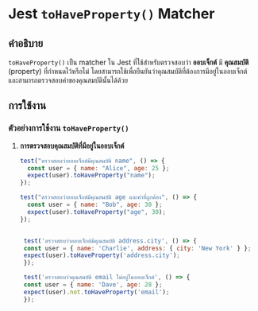 # Jest `toHaveProperty()` Matcher

## คำอธิบาย

`toHaveProperty()` เป็น matcher ใน Jest ที่ใช้สำหรับตรวจสอบว่า **ออบเจ็กต์** มี **คุณสมบัติ** (property) ที่กำหนดไว้หรือไม่ โดยสามารถใช้เพื่อยืนยันว่าคุณสมบัติที่ต้องการมีอยู่ในออบเจ็กต์ และสามารถตรวจสอบค่าของคุณสมบัตินั้นได้ด้วย

## การใช้งาน

### ตัวอย่างการใช้งาน `toHaveProperty()`

1. **การตรวจสอบคุณสมบัติที่มีอยู่ในออบเจ็กต์**

   ```javascript
   test("ตรวจสอบว่าออบเจ็กต์มีคุณสมบัติ name", () => {
     const user = { name: "Alice", age: 25 };
     expect(user).toHaveProperty("name");
   });

   test("ตรวจสอบว่าออบเจ็กต์มีคุณสมบัติ age และค่าที่ถูกต้อง", () => {
     const user = { name: "Bob", age: 30 };
     expect(user).toHaveProperty("age", 30);
   });


    test('ตรวจสอบว่าออบเจ็กต์มีคุณสมบัติ address.city', () => {
    const user = { name: 'Charlie', address: { city: 'New York' } };
    expect(user).toHaveProperty('address.city');
    });

    test('ตรวจสอบว่าคุณสมบัติ email ไม่อยู่ในออบเจ็กต์', () => {
    const user = { name: 'Dave', age: 28 };
    expect(user).not.toHaveProperty('email');
    });

    ```
